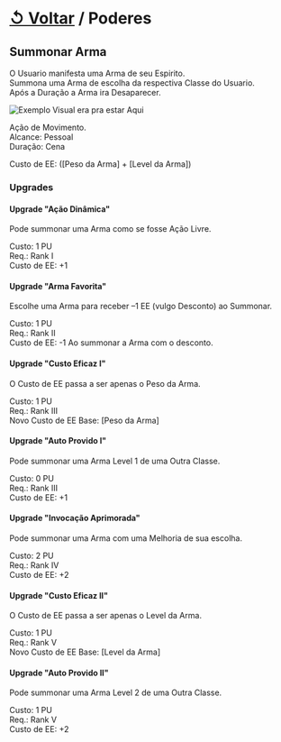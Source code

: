 # [↺ Voltar](../Poderes.md) / Poderes

## Summonar Arma

O Usuario manifesta uma Arma de seu Espirito.  
Summona uma Arma de escolha da respectiva Classe do Usuario.  
Após a Duração a Arma ira Desaparecer.

![*Exemplo Visual era pra estar Aqui*][EV]

Ação de Movimento.  
Alcance: Pessoal  
Duração: Cena

Custo de EE: ([Peso da Arma] + [Level da Arma])

### Upgrades

#### Upgrade "Ação Dinâmica"

Pode summonar uma Arma como se fosse Ação Livre.

Custo: 1 PU  
Req.: Rank I  
Custo de EE: +1

#### Upgrade "Arma Favorita"

Escolhe uma Arma para receber –1 EE (vulgo Desconto) ao Summonar.

Custo: 1 PU  
Req.: Rank II  
Custo de EE: -1 Ao summonar a Arma com o desconto.

#### Upgrade "Custo Eficaz I"

O Custo de EE passa a ser apenas o Peso da Arma.

Custo: 1 PU  
Req.: Rank III  
Novo Custo de EE Base: [Peso da Arma]

#### Upgrade "Auto Provido I"

Pode summonar uma Arma Level 1 de uma Outra Classe.

Custo: 0 PU  
Req.: Rank III  
Custo de EE: +1

#### Upgrade "Invocação Aprimorada"

Pode summonar uma Arma com uma Melhoria de sua escolha.

Custo: 2 PU  
Req.: Rank IV  
Custo de EE: +2

#### Upgrade "Custo Eficaz II"

O Custo de EE passa a ser apenas o Level da Arma.

Custo: 1 PU  
Req.: Rank V  
Novo Custo de EE Base: [Level da Arma]

#### Upgrade "Auto Provido II"

Pode summonar uma Arma Level 2 de uma Outra Classe.

Custo: 1 PU  
Req.: Rank V  
Custo de EE: +2

[EV]: https://static.wikia.nocookie.net/powerlisting/images/b/b7/Hol_Horse_(JoJo)_Emperor.gif
